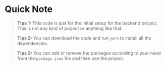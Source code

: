 # Quick Note

> **Tips 1:** This code is just for the initial setup for the backend project. This is not any kind of project or anything like that.

> **Tips 2:** You can download the code and run `yarn` to install all the dependencies.

> **Tips 3:** You can add or remove the packages according to your need from the `package.json` file and then use the project.
